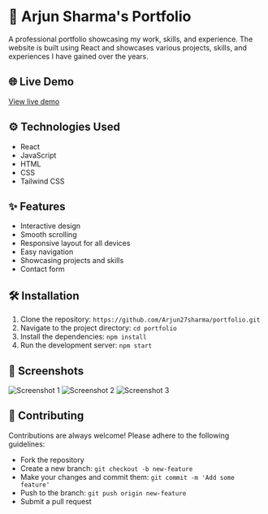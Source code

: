 # 🚀 Arjun Sharma's Portfolio

A professional portfolio showcasing my work, skills, and experience. The website is built using React and showcases various projects, skills, and experiences I have gained over the years.

## 🌐 Live Demo

[View live demo](https://arjunsharma6622.vercel.app)

## ⚙️ Technologies Used

- React
- JavaScript
- HTML
- CSS
- Tailwind CSS

## ✨ Features

- Interactive design
- Smooth scrolling
- Responsive layout for all devices
- Easy navigation
- Showcasing projects and skills
- Contact form

## 🛠️ Installation

1. Clone the repository: `https://github.com/Arjun27sharma/portfolio.git`
2. Navigate to the project directory: `cd portfolio`
3. Install the dependencies: `npm install`
4. Run the development server: `npm start`

## 📸 Screenshots

![Screenshot 1](./screenshots/screenshot1.png)
![Screenshot 2](./screenshots/screenshot2.png)
![Screenshot 3](./screenshots/screenshot3.png)

## 🤝 Contributing

Contributions are always welcome! Please adhere to the following guidelines:

- Fork the repository
- Create a new branch: `git checkout -b new-feature`
- Make your changes and commit them: `git commit -m 'Add some feature'`
- Push to the branch: `git push origin new-feature`
- Submit a pull request
